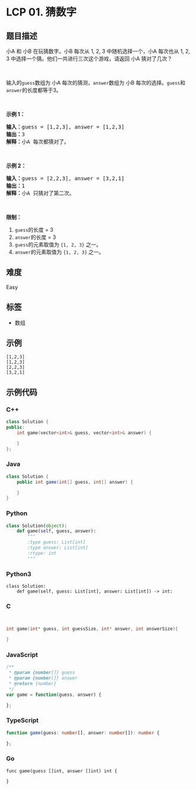 # LCP 01. 猜数字

## 题目描述

<p>小A 和 小B 在玩猜数字。小B 每次从 1, 2, 3 中随机选择一个，小A 每次也从 1, 2, 3 中选择一个猜。他们一共进行三次这个游戏，请返回 小A 猜对了几次？</p>

<p>&nbsp;</p>

<p>输入的<code>guess</code>数组为 小A 每次的猜测，<code>answer</code>数组为 小B 每次的选择。<code>guess</code>和<code>answer</code>的长度都等于3。</p>

<p>&nbsp;</p>

<p><strong>示例 1：</strong></p>

<pre><strong>输入：</strong>guess = [1,2,3], answer = [1,2,3]
<strong>输出：</strong>3
<strong>解释：</strong>小A 每次都猜对了。</pre>

<p>&nbsp;</p>

<p><strong>示例 2：</strong></p>

<pre><strong>输入：</strong>guess = [2,2,3], answer = [3,2,1]
<strong>输出：</strong>1
<strong>解释：</strong>小A 只猜对了第二次。</pre>

<p>&nbsp;</p>

<p><strong>限制：</strong></p>

<ol>
	<li><code>guess</code>的长度 = 3</li>
	<li><code>answer</code>的长度 = 3</li>
	<li><code>guess</code>的元素取值为 <code>{1, 2, 3}</code> 之一。</li>
	<li><code>answer</code>的元素取值为 <code>{1, 2, 3}</code> 之一。</li>
</ol>


## 难度

Easy

## 标签

- 数组

## 示例

```
[1,2,3]
[1,2,3]
[2,2,3]
[3,2,1]
```

## 示例代码

### C++

```cpp
class Solution {
public:
    int game(vector<int>& guess, vector<int>& answer) {

    }
};
```

### Java

```java
class Solution {
    public int game(int[] guess, int[] answer) {

    }
}
```

### Python

```python
class Solution(object):
    def game(self, guess, answer):
        """
        :type guess: List[int]
        :type answer: List[int]
        :rtype: int
        """
```

### Python3

```python3
class Solution:
    def game(self, guess: List[int], answer: List[int]) -> int:
```

### C

```c


int game(int* guess, int guessSize, int* answer, int answerSize){

}

```

### JavaScript

```javascript
/**
 * @param {number[]} guess
 * @param {number[]} answer
 * @return {number}
 */
var game = function(guess, answer) {

};
```

### TypeScript

```typescript
function game(guess: number[], answer: number[]): number {

};
```

### Go

```golang
func game(guess []int, answer []int) int {

}
```

